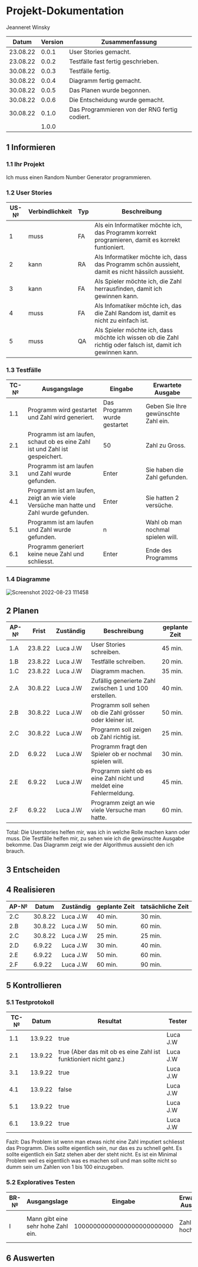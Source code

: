# Projekt-Dokumentation



Jeanneret Winsky

| Datum | Version | Zusammenfassung                                              |
| ----- | ------- | ------------------------------------------------------------ |
| 23.08.22 | 0.0.1| User Stories gemacht.                                        |
| 23.08.22 | 0.0.2| Testfälle fast fertig geschrieben.                           |
| 30.08.22 | 0.0.3| Testfälle fertig.                                            |
| 30.08.22 | 0.0.4| Diagramm fertig gemacht.                                     |
| 30.08.22 | 0.0.5| Das Planen wurde begonnen.                                   |
| 30.08.22 | 0.0.6| Die Entscheidung wurde gemacht.                              |
| 30.08.22 | 0.1.0| Das Programmieren von der RNG fertig codiert.                |
|       | 1.0.0   |                                                              |

## 1 Informieren

### 1.1 Ihr Projekt

Ich muss einen Random Number Generator programmieren.

### 1.2 User Stories

| US-№ | Verbindlichkeit | Typ  | Beschreibung                       |
| ---- | --------------- | ---- | ---------------------------------- |
| 1    |    muss         |  FA  | Als ein Informatiker möchte ich, das Programm korrekt programieren, damit es korrekt funtioniert. |
| 2    |    kann         |  RA  | Als Informatiker möchte ich, dass das Programm schön aussieht, damit es nicht hässilch aussieht. |                                   
| 3    |    kann         |  FA  | Als Spieler möchte ich, die Zahl herrausfinden, damit ich gewinnen kann. |                                    
| 4    |    muss         |  FA  | Als Infomatiker möchte ich, das die Zahl Random ist, damit es  nicht zu einfach ist. |                               
| 5    |    muss         |  QA  | Als Spieler möchte ich, dass möchte ich wissen ob die Zahl richtig oder falsch ist, damit ich gewinnen kann. |                                   

### 1.3 Testfälle

| TC-№ |  Ausgangslage| Eingabe | Erwartete Ausgabe | 
| ---- | ------------ | ------- | ----------------- |
| 1.1  | Programm wird gestartet und Zahl wird generiert. | Das Programm wurde gestartet | Geben Sie Ihre gewünschte Zahl ein. |
| 2.1  | Programm ist am laufen, schaut ob es eine Zahl ist und Zahl ist gespeichert. | 50 | Zahl zu Gross.  | 
| 3.1  | Programm ist am laufen und Zahl wurde gefunden. | Enter | Sie haben die Zahl gefunden. |
| 4.1  | Programm ist am laufen, zeigt an wie viele Versüche man hatte und Zahl wurde gefunden. | Enter | Sie hatten 2 versüche. |
| 5.1  | Programm ist am laufen und Zahl wurde gefunden. | n | Wahl ob man nochmal spielen will. | 
| 6.1  | Programm generiert keine neue Zahl und schliesst. | Enter | Ende des Programms |


### 1.4 Diagramme

![Screenshot 2022-08-23 111458](https://user-images.githubusercontent.com/110892742/186120816-e21e458a-f17e-45a7-835a-4efdaebed1b6.png)


## 2 Planen

| AP-№ | Frist | Zuständig | Beschreibung | geplante Zeit |
| ---- | ----- | --------- | ------------ | ------------- |
| 1.A  |23.8.22|  Luca J.W | User Stories schreiben. | 45 min.|
| 1.B  |23.8.22|  Luca J.W | Testfälle schreiben.    | 20 min.|
| 1.C  |23.8.22|  Luca J.W | Diagramm machen.     | 35 min.|
| 2.A  |30.8.22|  Luca J.W | Zufällig generierte Zahl zwischen 1 und 100 erstellen.   | 40 min.| 
| 2.B  |30.8.22|  Luca J.W | Programm soll sehen ob die Zahl grösser oder kleiner ist. | 50 min.|  
| 2.C  |30.8.22|  Luca J.W | Programm soll zeigen ob Zahl richtig ist. | 25 min.|
| 2.D  | 6.9.22|  Luca J.W | Programm fragt den Spieler ob er nochmal spielen will. | 30 min. |
| 2.E  | 6.9.22|  Luca J.W | Programm sieht ob es eine Zahl nicht und meldet eine Fehlermeldung. | 45 min. |
| 2.F  | 6.9.22|  Luca J.W | Programm zeigt an wie viele Versuche man hatte. | 60 min. |


Total: Die Userstories helfen mir, was ich in welche Rolle machen kann oder muss.
       Die Testfälle helfen mir, zu sehen wie ich die gewünschte Ausgabe bekomme.
       Das Diagramm zeigt wie der Algorithmus aussieht den ich brauch.
   



## 3 Entscheiden


## 4 Realisieren

| AP-№ | Datum | Zuständig | geplante Zeit | tatsächliche Zeit |
| ---- | ----- | --------- | ------------- | ----------------- |
|  2.C |30.8.22| Luca J.W  |    40 min.    |      30 min.      |
|  2.B |30.8.22| Luca J.W  |    50 min.    |      60 min.      |
|  2.C |30.8.22| Luca J.W  |    25 min.    |      25 min.      |
|  2.D | 6.9.22| Luca J.W  |    30 min.    |      40 min.      |
|  2.E | 6.9.22| Luca J.W  |    50 min.    |      60 min.      | 
|  2.F | 6.9.22| Luca J.W  |    60 min.    |      90 min.      |


## 5 Kontrollieren

### 5.1 Testprotokoll

| TC-№ | Datum | Resultat | Tester |
| ---- | ----- | -------- | ------ |
| 1.1  |13.9.22|   true   |Luca J.W|
| 2.1  |13.9.22|   true (Aber das mit ob es eine Zahl ist funktioniert nicht ganz.) |Luca J.W|
| 3.1  |13.9.22|   true         |Luca J.W|
| 4.1  |13.9.22|   false       |Luca J.W|
| 5.1  |13.9.22|   true       |Luca J.W|
| 6.1  |13.9.22|   true       |Luca J.W|

Fazit: Das Problem ist wenn man etwas nicht eine Zahl imputiert schliesst das Programm. Dies sollte eigentlich sein, nur das es zu schnell geht.
Es sollte eigentlich ein Satz stehen aber der steht nicht. Es ist ein Minimal Problem weil es eigentlich was es machen soll und man sollte nicht so dumm sein um Zahlen von 1 bis 100 einzugeben.

### 5.2 Exploratives Testen

| BR-№ | Ausgangslage | Eingabe | Erwartete Ausgabe | Tatsächliche Ausgabe |
| ---- | ------------ | ------- | ----------------- | -------------------- |
| I    | Mann gibt eine sehr hohe Zahl ein.|10000000000000000000000000| Zahl zu hoch|fehlermeldung und Programm stürzt ab.|



## 6 Auswerten

